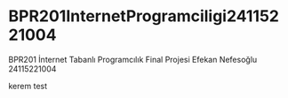 # BPR201InternetProgramciligi24115221004
BPR201 İnternet Tabanlı Programcılık Final Projesi Efekan Nefesoğlu 24115221004

kerem
test